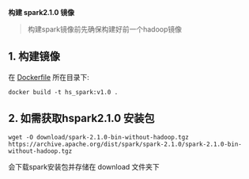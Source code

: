 ﻿**构建 spark2.1.0 镜像**
>构建spark镜像前先确保构建好前一个hadoop镜像

## 1. 构建镜像
在 [Dockerfile](./Dockerfile) 所在目录下:  
```
docker build -t hs_spark:v1.0 .
```

## 2. 如需获取hspark2.1.0 安装包    
```
wget -O download/spark-2.1.0-bin-without-hadoop.tgz https://archive.apache.org/dist/spark/spark-2.1.0/spark-2.1.0-bin-without-hadoop.tgz
```   
会下载spark安装包并存储在 download 文件夹下